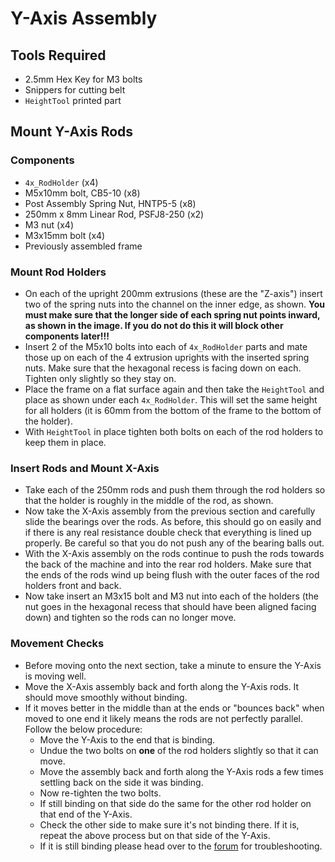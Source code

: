 # Y-Axis Assembly

## Tools Required

-   2.5mm Hex Key for M3 bolts
-   Snippers for cutting belt
-   `HeightTool` printed part

## Mount Y-Axis Rods

### Components

-   `4x_RodHolder` (x4)
-   M5x10mm bolt, CB5-10 (x8)
-   Post Assembly Spring Nut, HNTP5-5 (x8)
-   250mm x 8mm Linear Rod, PSFJ8-250 (x2)
-   M3 nut (x4)
-   M3x15mm bolt (x4)
-   Previously assembled frame

### Mount Rod Holders

-   On each of the upright 200mm extrusions (these are the "Z-axis") insert two of the spring nuts into the channel on the inner edge, as shown. **You must make sure that the longer side of each spring nut points inward, as shown in the image. If you do not do this it will block other components later!!!**
-   Insert 2 of the M5x10 bolts into each of `4x_RodHolder` parts and mate those up on each of the 4 extrusion uprights with the inserted spring nuts. Make sure that the hexagonal recess is facing down on each. Tighten only slightly so they stay on.
-   Place the frame on a flat surface again and then take the `HeightTool` and place as shown under each `4x_RodHolder`. This will set the same height for all holders (it is 60mm from the bottom of the frame to the bottom of the holder).
-   With `HeightTool` in place tighten both bolts on each of the rod holders to keep them in place.


### Insert Rods and Mount X-Axis

-   Take each of the 250mm rods and push them through the rod holders so that the holder is roughly in the middle of the rod, as shown.
-   Now take the X-Axis assembly from the previous section and carefully slide the bearings over the rods. As before, this should go on easily and if there is any real resistance double check that everything is lined up properly. Be careful so that you do not push any of the bearing balls out.
-   With the X-Axis assembly on the rods continue to push the rods towards the back of the machine and into the rear rod holders. Make sure that the ends of the rods wind up being flush with the outer faces of the rod holders front and back.
-   Now take insert an M3x15 bolt and M3 nut into each of the holders (the nut goes in the hexagonal recess that should have been aligned facing down) and tighten so the rods can no longer move.

### Movement Checks

-   Before moving onto the next section, take a minute to ensure the Y-Axis is moving well.
-   Move the X-Axis assembly back and forth along the Y-Axis rods. It should move smoothly without binding.
-   If it moves better in the middle than at the ends or "bounces back" when moved to one end it likely means the rods are not perfectly parallel. Follow the below procedure:
    -   Move the Y-Axis to the end that is binding.
    -   Undue the two bolts on **one** of the rod holders slightly so that it can move.
    -   Move the assembly back and forth along the Y-Axis rods a few times settling back on the side it was binding.
    -   Now re-tighten the two bolts.
    -   If still binding on that side do the same for the other rod holder on that end of the Y-Axis.
    -   Check the other side to make sure it's not binding there. If it is, repeat the above process but on that side of the Y-Axis.
    -   If it is still binding please head over to the [forum](https://forum.maniacallabs.com/c/engravinator) for troubleshooting.